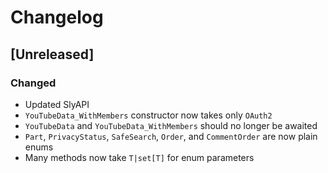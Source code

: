 # Changelog

## [Unreleased]

### Changed
- Updated SlyAPI
- `YouTubeData_WithMembers` constructor now takes only `OAuth2` 
- `YouTubeData` and `YouTubeData_WithMembers` should no longer be awaited
- `Part`, `PrivacyStatus`, `SafeSearch`, `Order`, and `CommentOrder` are now plain enums
- Many methods now take `T|set[T]` for enum parameters